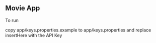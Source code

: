 ## Movie App
To run

copy app/keys.properties.example to app/keys.properties and replace insertHere with the API Key